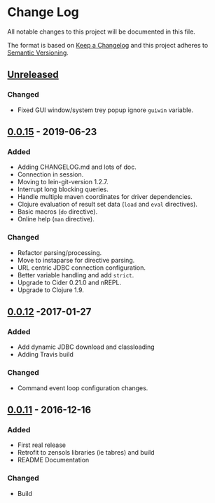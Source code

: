 # Change Log
All notable changes to this project will be documented in this file.

The format is based on [Keep a Changelog](http://keepachangelog.com/)
and this project adheres to [Semantic Versioning](http://semver.org/).


## [Unreleased]
### Changed
- Fixed GUI window/system trey popup ignore `guiwin` variable.


## [0.0.15] - 2019-06-23
### Added
- Adding CHANGELOG.md and lots of doc.
- Connection in session.
- Moving to lein-git-version 1.2.7.
- Interrupt long blocking queries.
- Handle multiple maven coordinates for driver dependencies.
- Clojure evaluation of result set data (`load` and `eval` directives).
- Basic macros (`do` directive).
- Online help (`man` directive).

### Changed
- Refactor parsing/processing.
- Move to instaparse for directive parsing.
- URL centric JDBC connection configuration.
- Better variable handling and add `strict`.
- Upgrade to Cider 0.21.0 and nREPL.
- Upgrade to Clojure 1.9.


## [0.0.12] -2017-01-27
### Added
- Add dynamic JDBC download and classloading
- Adding Travis build

### Changed
- Command event loop configuration changes.


## [0.0.11] - 2016-12-16
### Added
- First real release
- Retrofit to zensols libraries (ie tabres) and build
- README Documentation

### Changed
- Build


[Unreleased]: https://github.com/plandes/cisql/compare/v0.0.15...HEAD
[0.0.15]: https://github.com/plandes/clj-mkproj/compare/v0.0.12...v0.0.15
[0.0.12]: https://github.com/plandes/clj-mkproj/compare/v0.0.12...v0.0.13
[0.0.11]: https://github.com/plandes/clj-mkproj/compare/v0.0.10...v0.0.11
